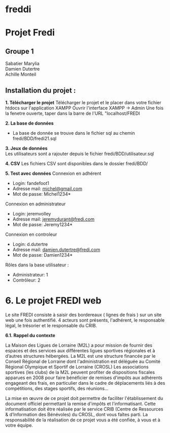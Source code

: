 # freddi
# Projet Fredi

## Groupe 1
Sabatier Marylia  
Damien Dutertre  
Achille Monteil  

## Installation du projet : 
__1. Télécharger le projet__
Télécharger le projet et le placer dans votre fichier htdocs sur l'application XAMPP
Ouvrir l'interface XAMPP -> Admin
Une fois la fenetre ouverte, taper dans la barre de l'URL "localhost/FREDI

__2. La base de données__
* La base de donnée se trouve dans le fichier sql au chemin fredi/BDD/fredi21.sql

__3. Jeux de données__  
Les utilisateurs sont a rajouter depuis le fichier fredi/BDD/utilisateur.sql

__4. CSV__
Les fichiers CSV sont disponibles dans le dossier fredi/BDD/

__5. Test avec données__
Connexion en adhérent
* Login: fandefoot1
* Adresse mail: michel@gmail.com 
* Mot de passe: Michel1234*

Connexion en administrateur
* Login: jeremvolley
* Adresse mail: jeremydurant@fredi.com
* Mot de passe: Jeremy1234*

Connexion en controleur
* Login: d.dutertre
* Adresse mail: damien.dutertre@fredi.com
* Mot de passe: Damien1234*

Rôles dans la base utilisateur : 
* Administrateur: 1
* Contrôleur: 2

# 6. Le projet FREDI  web  

Le site FREDI consiste à saisir des bordereaux ( lignes de frais ) sur un site web une fois authentifié. 4 acteurs sont présents, l'adhérent, le responsable légal, le trésorier et le responsable du CRIB.

__6.1. Rappel du contexte__  

La Maison des Ligues de Lorraine (M2L) a pour mission de fournir des espaces et des services aux différentes ligues sportives régionales et à d’autres structures hébergées. La M2L est une structure financée par le Conseil Régional de Lorraine dont l'administration est déléguée au Comité Régional Olympique et Sportif de Lorraine (CROSL) Les associations sportives (les clubs) de la M2L peuvent profiter de dispositions fiscales apparues en 2008 pour faire bénéficier de remises d'impôts aux adhérents engageant des frais, en particulier dans le cadre de déplacements liés à des compétitions, des stages sportifs, des réunions...

La mise en œuvre de ce projet doit permettre de faciliter l'établissement du document officiel permettant la remise d'impôts et l’informatisant. Cette informatisation doit être réalisée par le service CRIB (Centre de Ressources & d’Information des Bénévoles) du CROSL, dont vous faîtes parti. La responsabilité de la réalisation de ce projet vous a été confiée, à vous et à votre équipe.



